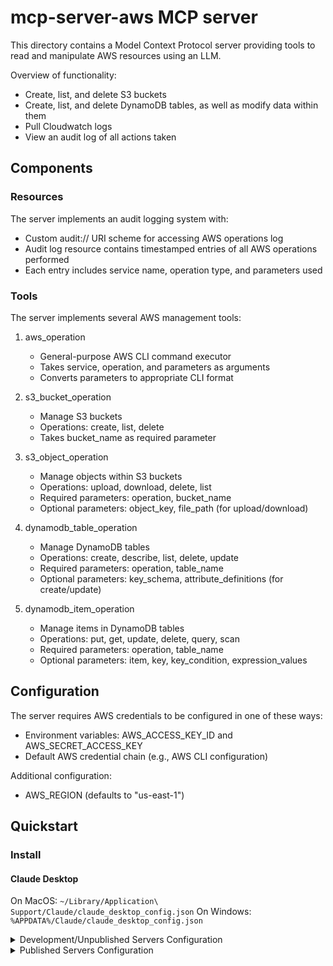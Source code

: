 # mcp-server-aws MCP server

This directory contains a Model Context Protocol server providing tools to read and manipulate AWS resources using an LLM. 

Overview of functionality:
- Create, list, and delete S3 buckets
- Create, list, and delete DynamoDB tables, as well as modify data within them
- Pull Cloudwatch logs
- View an audit log of all actions taken

## Components

### Resources

The server implements an audit logging system with:
- Custom audit:// URI scheme for accessing AWS operations log
- Audit log resource contains timestamped entries of all AWS operations performed
- Each entry includes service name, operation type, and parameters used

### Tools

The server implements several AWS management tools:

1. aws_operation
   - General-purpose AWS CLI command executor
   - Takes service, operation, and parameters as arguments
   - Converts parameters to appropriate CLI format

2. s3_bucket_operation
   - Manage S3 buckets
   - Operations: create, list, delete
   - Takes bucket_name as required parameter

3. s3_object_operation
   - Manage objects within S3 buckets
   - Operations: upload, download, delete, list
   - Required parameters: operation, bucket_name
   - Optional parameters: object_key, file_path (for upload/download)

4. dynamodb_table_operation
   - Manage DynamoDB tables
   - Operations: create, describe, list, delete, update
   - Required parameters: operation, table_name
   - Optional parameters: key_schema, attribute_definitions (for create/update)

5. dynamodb_item_operation
   - Manage items in DynamoDB tables
   - Operations: put, get, update, delete, query, scan
   - Required parameters: operation, table_name
   - Optional parameters: item, key, key_condition, expression_values

## Configuration

The server requires AWS credentials to be configured in one of these ways:
- Environment variables: AWS_ACCESS_KEY_ID and AWS_SECRET_ACCESS_KEY
- Default AWS credential chain (e.g., AWS CLI configuration)

Additional configuration:
- AWS_REGION (defaults to "us-east-1")

## Quickstart

### Install

#### Claude Desktop

On MacOS: `~/Library/Application\ Support/Claude/claude_desktop_config.json`
On Windows: `%APPDATA%/Claude/claude_desktop_config.json`

<details>
  <summary>Development/Unpublished Servers Configuration</summary>
  ```
  "mcpServers": {
    "mcp-server-aws": {
      "command": "uv",
      "args": [
        "--directory",
        "/path/to/repo/servers/src/aws",
        "run",
        "mcp-server-aws"
      ]
    }
  }
  ```
</details>

<details>
  <summary>Published Servers Configuration</summary>
  ```
  "mcpServers": {
    "mcp-server-aws": {
      "command": "uvx",
      "args": [
        "mcp-server-aws"
      ]

    }
  }
  ```
</details>

## Development

### Building and Publishing

To prepare the package for distribution:

1. Sync dependencies and update lockfile:
```bash
uv sync
```

2. Build package distributions:
```bash
uv build
```

This will create source and wheel distributions in the `dist/` directory.

3. Publish to PyPI:
```bash
uv publish
```

Note: You'll need to set PyPI credentials via environment variables or command flags:
- Token: `--token` or `UV_PUBLISH_TOKEN`
- Or username/password: `--username`/`UV_PUBLISH_USERNAME` and `--password`/`UV_PUBLISH_PASSWORD`

### Debugging

Since MCP servers run over stdio, debugging can be challenging. For the best debugging
experience, we strongly recommend using the [MCP Inspector](https://github.com/modelcontextprotocol/inspector).

You can launch the MCP Inspector via [`npm`](https://docs.npmjs.com/downloading-and-installing-node-js-and-npm) with this command:

```bash
npx @modelcontextprotocol/inspector uv --directory /Users/rishikavikondala/Code/servers/src/aws run mcp-server-aws
```

Upon launching, the Inspector will display a URL that you can access in your browser to begin debugging.
